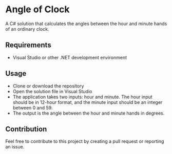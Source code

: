 # Angle of Clock
A C# solution that calculates the angles between the hour and minute hands of an ordinary clock.

## Requirements
- Visual Studio or other .NET development environment

## Usage
- Clone or download the repository
- Open the solution file in Visual Studio
- The application takes two inputs: hour and minute. The hour input should be in 12-hour format, and the minute input should be an integer between 0 and 59.
- The output is the angle between the hour and minute hands in degrees.

## Contribution
Feel free to contribute to this project by creating a pull request or reporting an issue.
